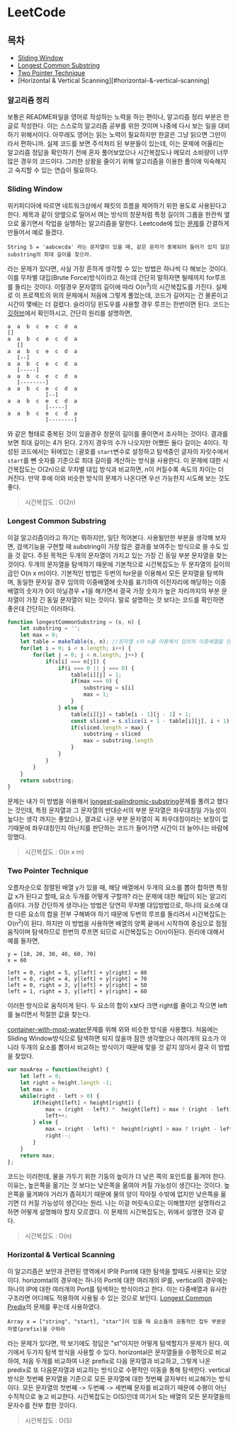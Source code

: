 # LeetCode

## 목차
- [Sliding Window](#sliding-window)
- [Longest Common Substring](#longest-common-substring)
- [Two Pointer Technique](#two-pointer-technique)
- [Horizontal & Vertical Scanning][#horizontal-&-vertical-scanning]

### 알고리즘 정리

보통은 README파일을 영어로 작성하는 노력을 하는 편이나, 알고리즘 정리 부분은 한글로 작성한다. 이는 스스로의 알고리즘 공부를 위한 것이며 나중에 다시 보는 일을 대비하기 위해서이다. 아무래도 영어는 읽는 노력이 필요하지만 한글은 그냥 읽으면 그만이라서 편하니까. 실제 코드를 보면 주석처리 된 부분들이 있는데, 이는 문제에 어울리는 알고리즘 정답을 확인하기 전에 혼자 풀어보았으나 시간복잡도나 메모리 소비량이 너무 많은 경우의 코드이다. 그러한 상황을 줄이기 위해 알고리즘을 이용한 풀이에 익숙해지고 숙지할 수 있는 연습이 필요하다.

### Sliding Window

위키피디아에 따르면 네트워크상에서 패킷의 흐름을 제어하기 위한 용도로 사용된다고 한다. 제목과 같이 양옆으로 밀어서 여는 방식의 창문처럼 특정 길이의 그룹을 한칸씩 옆으로 옮기면서 작업을 실행하는 알고리즘을 말한다. Leetcode에 있는 [문제](https://leetcode.com/problems/longest-substring-without-repeating-characters/)를 간결하게 만들어서 예로 들겠다.
```
String S = 'aabcecda' 라는 문자열이 있을 때, 같은 문자가 중복되어 들어가 있지 않은 substring의 최대 길이를 찾으라.
```
라는 문제가 있다면, 사실 가장 흔하게 생각할 수 있는 방법은 하나씩 다 해보는 것이다. 이를 무차별 대입(Brute Force)방식이라고 하는데 간단히 말하자면 될때까지 for루프를 돌리는 것이다. 이럴경우 문자열의 길이에 따라 O(n<sup>3</sup>)의 시간복잡도를 가진다. 실제로 이 프로젝트의 위의 문제에서 처음에 그렇게 풀었는데, 코드가 길어지는 건 물론이고 시간이 몇배는 더 걸렸다. 슬라이딩 윈도우를 사용할 경우 루프는 한번이면 된다. 코드는 [깃허브](https://github.com/ninanung/leetcode/blob/master/longest_substring_without_repeating_characters.js)에서 확인하시고, 간단히 원리를 설명하면,
```
a  a  b  c  e  c  d  a
[]
a  a  b  c  e  c  d  a
   []
a  a  b  c  e  c  d  a
   [--]
a  a  b  c  e  c  d  a
   [-----]
a  a  b  c  e  c  d  a
   [--------]
a  a  b  c  e  c  d  a
            [--]
a  a  b  c  e  c  d  a
            [-----]
a  a  b  c  e  c  d  a
            [--------]
```
와 같은 형태로 중복된 것이 있을경우 창문의 길이를 줄이면서 조사하는 것이다. 결과를 보면 최대 길이는 4가 된다. 2가지 경우의 수가 나오지만 어쨌든 둘다 길이는 4이다. 작성된 코드에서는 뒤에있는 `[`괄호를 `start`변수로 설정하고 탐색중인 글자의 자릿수에서 `start`를 뺀 숫자를 기준으로 최대 길이를 계산하는 방식을 사용한다. 이 문제에 대한 시간복잡도는 O(2n)으로 무차별 대입 방식과 비교하면, n이 커질수록 속도의 차이는 더 커진다. 만약 후에 이와 비슷한 방식의 문제가 나온다면 우선 가능한지 시도해 보는 것도 좋다.
> 시간복잡도 : O(2n)

### Longest Common Substring

이걸 알고리즘이라고 하기는 뭐하지만, 일단 적어본다. 사용될만한 부분을 생각해 보자면, 검색기능을 구현할 때 substring이 가장 많은 결과를 보여주는 방식으로 쓸 수도 있을 것 같다. 주된 목적은 두개의 문자열이 가지고 있는 가장 긴 동일 부분 문자열을 찾는 것이다. 두개의 문자열을 탐색하기 때문에 기본적으로 시간복잡도는 두 문자열의 길이의 곱인 O(n x m)이다. 기본적인 방법은 두번의 for문을 이용해서 모든 문자열을 탐색하며, 동일한 문자일 경우 임의의 이중배열에 숫자를 표기하여 이전자리에 해당하는 이중배열의 숫자가 0이 아닐경우 +1을 해가면서 결국 가장 숫자가 높은 자리까지의 부분 문자열이 가장 긴 동일 문자열이 되는 것이다. 말로 설명하는 것 보다는 코드를 확인하면 좋은데 간단히는 이러하다.
```javascript
function longestCommonSubstring = (s, n) {
    let substring = '';
    let max = 0;
    let table = makeTable(s, n); //문자열 s와 n을 이용해서 임의의 이중배열을 만드는 가상의 함수
    for(let i = 0; i < s.length; i++) {
        for(let j = 0; j < n.length; j++) {
            if(s[i] === n[j]) {
                if(i === 0 || j === 0) {
                    table[i][j] = 1;
                    if(max === 0) {
                        substring = s[i]
                        max = 1;
                    }
                } else {
                    table[i][j] = table[i - 1][j - 1] + 1;
                    const sliced = s.slice(i + 1 - table[i][j], i + 1)
                    if(sliced.length > max) {
                        substring = sliced
                        max = substring.length
                    }
                }
            }
        }
    }
    return substring;
}
```
문제는 내가 이 방법을 이용해서 [longest-palindromic-substring](https://leetcode.com/problems/longest-palindromic-substring/)문제를 풀려고 했다는 것인데, 특정 문자열과 그 문자열의 반대순서의 부분 문자열은 좌우대칭일 가능성이 높다는 생각 까지는 좋았으나, 결과로 나온 부분 문자열이 꼭 좌우대칭이라는 보장이 없기때문에 좌우대칭인지 아닌지를 판단하는 코드가 들어가면 시간이 더 늘어나는 바람에 망했다.
> 시간복잡도 : O(n x m)

### Two Pointer Technique

오름차순으로 정렬된 배열 y가 있을 때, 해당 배열에서 두개의 요소를 뽑아 합하면 특정 값 x가 된다고 할때, 요소 두개를 어떻게 구할까? 라는 문제에 대한 해답이 되는 알고리즘이다. 가장 간단하게 생각나는 방법은 당연히 무차별 대입방법으로, 하나의 요소에 대한 다른 요소의 합을 전부 구해봐야 하기 때문에 두번의 루프를 돌리려서 시간복잡도는 O(n<sup>2</sup>)이 된다. 하지만 이 방법을 사용하면 배열의 양쪽 끝에서 시작하여 중심으로 점점 움직이며 탐색하므로 한번의 루프면 되므로 시간복잡도는 O(n)이된다. 원리에 대해서 예를 들자면,
```
y = [10, 20, 30, 40, 60, 70]
x = 60

left = 0, right = 5, y[left] + y[right] = 80
left = 0, right = 4, y[left] + y[right] = 70
left = 0, right = 3, y[left] + y[right] = 50
left = 1, right = 3, y[left] + y[right] = 60
```
이러한 방식으로 움직이게 된다. 두 요소의 합이 x보다 크면 right를 줄이고 작으면 left를 늘리면서 적절한 값을 찾는다.  
  
[container-with-most-water](https://leetcode.com/problems/container-with-most-water/)문제를 위해 위와 비슷한 방식을 사용했다. 처음에는 Sliding Window방식으로 탐색하면 되지 않을까 잠깐 생각했으나 여러개의 요소가 아니라 두개의 요소를 뽑아서 비교하는 방식이기 때문에 맞을 것 같지 않아서 결국 이 방법을 찾았다.
```javascript
var maxArea = function(height) {
    let left = 0;
    let right = height.length -1;
    let max = 0;
    while(right - left > 0) {
        if(height[left] < height[right]) {
            max = (right - left) *  height[left] > max ? (right - left) *  height[left] : max
            left++;
        } else {
            max = (right - left) *  height[right] > max ? (right - left) *  height[right] : max
            right--;
        }
    }
    return max;
};
```
코드는 이러한데, 물을 가두기 위한 기둥의 높이가 더 낮은 쪽의 포인트를 옮겨야 한다. 이유는, 높은쪽을 옮기는 것 보다는 낮은쪽을 옮여야 커질 가능성이 생긴다는 것이다. 높은쪽을 옮겨봐야 거리가 좁혀지기 때문에 물의 양이 작아질 수밖에 없지만 낮은쪽을 옮기면 더 커질 가능성이 생긴다는 원리. 나는 이걸 머릿속으로는 이해했지만 설명하라고 하면 어떻게 설명해야 할지 모르겠다. 이 문제의 시간복잡도는, 위에서 설명한 것과 같다.
> 시간복잡도 : O(n)

### Horizontal & Vertical Scanning

이 알고리즘은 보안과 관련된 영역에서 IP와 Port에 대한 탐색을 할때도 사용되는 모양이다. horizomtal의 경우에는 하나의 Port에 대한 여러개의 IP를, vertical의 경우에는 하나의 IP에 대한 여러개의 Port를 탐색하는 방식이라고 한다. 이는 다중배열과 유사한 구조라면 어디에도 적용하여 사용될 수 있는 것으로 보인다. [Longest Common Predix](https://leetcode.com/problems/longest-common-prefix/submissions/)의 문제를 푸는데 사용하였다.
```
Array x = ["string", "start], "star"]이 있을 때 요소들의 공통적인 접두 부분문자열(prefix)을 구하라
```
라는 문제가 있다면, 딱 보기에도 정답은 "st"이지만 어떻게 탐색할지가 문제가 된다. 여기에서 두가지 탐색 방식을 사용할 수 있다. horizontal은 문자열들을 수평적으로 비교하여, 처음 두개를 비교하여 나온 prefix로 다음 문자열과 비교하고, 그렇게 나온 predix로 또 다음문자열과 비교하는 방식으로 수평적인 이동을 통해 탐색한다. vertical방식은 첫번째 문자열을 기준으로 모든 문자열에 대한 첫번째 글자부터 비교해가는 방식이다. 모든 문자열의 첫번째 -> 두번째 -> 세번째 문자를 비교하기 때문에 수평이 아닌 수직적으로 놓고 비교한다. 시간복잡도는 O(S)인데 여기서 S는 배열의 모든 문자열들의 문자수를 전부 합한 것이다.
> 시간복잡도 : O(S)